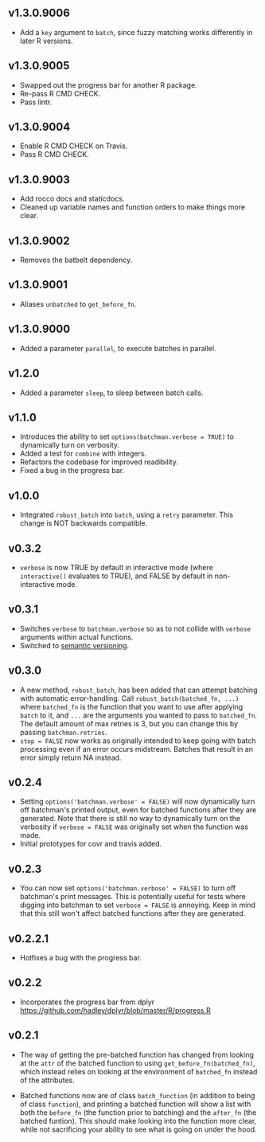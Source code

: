 ## v1.3.0.9006

* Add a `key` argument to `batch`, since fuzzy matching works differently in later R versions.

## v1.3.0.9005

* Swapped out the progress bar for another R package.
* Re-pass R CMD CHECK.
* Pass lintr.

## v1.3.0.9004

* Enable R CMD CHECK on Travis.
* Pass R CMD CHECK.

## v1.3.0.9003

* Add rocco docs and staticdocs.
* Cleaned up variable names and function orders to make things more clear.

## v1.3.0.9002

* Removes the batbelt dependency.

## v1.3.0.9001

* Aliases `unbatched` to `get_before_fn`.

## v1.3.0.9000

* Added a parameter `parallel`, to execute batches in parallel.

## v1.2.0

* Added a parameter `sleep`, to sleep between batch calls.

## v1.1.0

* Introduces the ability to set `options(batchman.verbose = TRUE)` to dynamically turn on verbosity.
* Added a test for `combine` with integers.
* Refactors the codebase for improved readibility.
* Fixed a bug in the progress bar.

## v1.0.0

* Integrated `robust_batch` into `batch`, using a `retry` parameter.  This change is NOT backwards compatible.

## v0.3.2
* `verbose` is now TRUE by default in interactive mode (where `interactive()` evaluates to TRUE), and FALSE by default in non-interactive mode.

## v0.3.1
* Switches `verbose` to `batchman.verbose` so as to not collide with `verbose` arguments within actual functions.
* Switched to [semantic versioning](http://www.semver.org).

## v0.3.0
* A new method, `robust_batch`, has been added that can attempt batching with automatic error-handling.  Call `robust_batch(batched_fn, ...)` where `batched_fn` is the function that you want to use after applying `batch` to it, and `...` are the arguments you wanted to pass to `batched_fn`.  The default amount of max retries is 3, but you can change this by passing `batchman.retries`.
* `stop = FALSE` now works as originally intended to keep going with batch processing even if an error occurs midstream.  Batches that result in an error simply return NA instead.

## v0.2.4
* Setting `options('batchman.verbose' = FALSE)` will now dynamically turn off batchman's printed output, even for batched functions after they are generated.  Note that there is still no way to dynamically turn on the verbosity if `verbose = FALSE` was originally set when the function was made.
* Initial prototypes for covr and travis added.

## v0.2.3
* You can now set `options('batchman.verbose' = FALSE)` to turn off batchman's print messages.  This is potentially useful for tests where digging into batchman to set `verbose = FALSE` is annoying.  Keep in mind that this still won't affect batched functions after they are generated.

## v0.2.2.1
* Hotfixes a bug with the progress bar.

## v0.2.2
* Incorporates the progress bar from dplyr <https://github.com/hadley/dplyr/blob/master/R/progress.R>

## v0.2.1
* The way of getting the pre-batched function has changed from looking at the `attr` of the batched function to using `get_before_fn(batched_fn)`, which instead relies on looking at the environment of `batched_fn` instead of the attributes.

* Batched functions now are of class `batch_function` (in addition to being of class `function`), and printing a batched function will show a list with both the `before_fn` (the function prior to batching) and the `after_fn` (the batched funtion).  This should make looking into the function more clear, while not sacrificing your ability to see what is going on under the hood.
